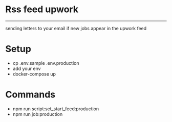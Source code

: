 # Rss feed upwork
---

sending letters to your email if new jobs appear in the upwork feed

# Setup

  - cp .env.sample .env.production
  - add your env
  - docker-compose up

# Commands

  - npm run script:set_start_feed:production
  - npm run job:production
